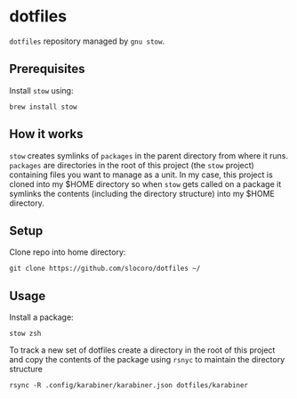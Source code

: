 # dotfiles

`dotfiles` repository managed by `gnu stow`.

## Prerequisites

Install `stow` using:

```
brew install stow
```

## How it works

`stow` creates symlinks of `packages` in the parent directory from where it runs. `packages` are directories in the root of this project (the `stow` project) containing files you want to manage as a unit. In my case, this project is cloned into my $HOME directory so when `stow` gets called on a package it symlinks the contents (including the directory structure) into my $HOME directory.

## Setup

Clone repo into home directory:

```
git clone https://github.com/slocoro/dotfiles ~/
```

## Usage

Install a package:

```
stow zsh
```

To track a new set of dotfiles create a directory in the root of this project and copy the contents of the package using `rsnyc` to maintain the directory structure

```
rsync -R .config/karabiner/karabiner.json dotfiles/karabiner
```
